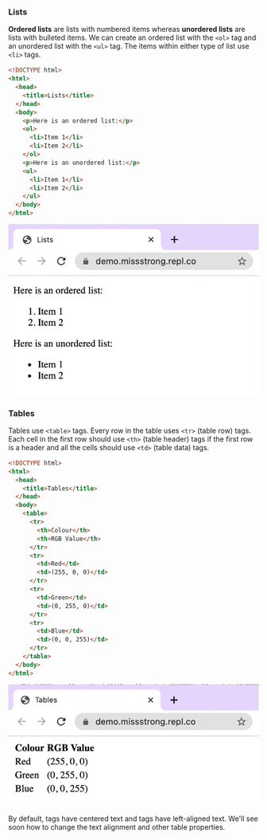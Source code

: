 ### Lists

**Ordered lists** are lists with numbered items whereas **unordered lists** are lists with bulleted items. We can create an ordered list with the `<ol>` tag and an unordered list with the `<ul>` tag. The items within either type of list use `<li>` tags.

```html
<!DOCTYPE html>
<html>
  <head>
    <title>Lists</title>
  </head>
  <body>
    <p>Here is an ordered list:</p>
    <ol>
      <li>Item 1</li>
      <li>Item 2</li>
    </ol>
    <p>Here is an unordered list:</p>
    <ul>
      <li>Item 1</li>
      <li>Item 2</li>
    </ul>
  </body>
</html>
```

![](../../Images/HTML_Lists.png)

### Tables

Tables use `<table>` tags. Every row in the table uses `<tr>` (table row) tags. Each cell in the first row should use `<th>` (table header) tags if the first row is a header and all the cells should use `<td>` (table data) tags.

```html
<!DOCTYPE html>
<html>
  <head>
    <title>Tables</title>
  </head>
  <body>
    <table>
      <tr>
        <th>Colour</th>
        <th>RGB Value</th> 
      </tr>
      <tr>
        <td>Red</td>
        <td>(255, 0, 0)</td>
      </tr>
      <tr>
        <td>Green</td> 
        <td>(0, 255, 0)</td> 
      </tr>
      <tr>
        <td>Blue</td> 
        <td>(0, 0, 255)</td>
      </tr>
    </table>
  </body>
</html>
```

![](../../Images/HTML_Tables.png)

By default, <th> tags have centered text and <tr> tags have left-aligned text. We'll see soon how to change the text alignment and other table properties.
  
